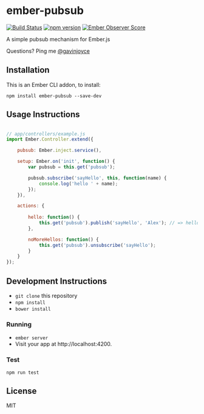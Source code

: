 # ember-pubsub

[![Build Status](https://travis-ci.org/GavinJoyce/ember-pubsub.svg?branch=master)](https://travis-ci.org/GavinJoyce/ember-pubsub)
[![npm version](https://badge.fury.io/js/ember-pubsub.svg)](http://badge.fury.io/js/ember-index)
[![Ember Observer Score](http://emberobserver.com/badges/ember-pubsub.svg)](http://emberobserver.com/addons/ember-pubsub) 

A simple pubsub mechanism for Ember.js

Questions? Ping me [@gavinjoyce](https://twitter.com/gavinjoyce)

## Installation

This is an Ember CLI addon, to install:

`npm install ember-pubsub --save-dev`

## Usage Instructions

```javascript

// app/controllers/example.js
import Ember.Controller.extend({

	pubsub: Ember.inject.service(),

	setup: Ember.on('init', function() {
	    var pubsub = this.get('pubsub');

	    pubsub.subscribe('sayHello', this, function(name) {
  			console.log('hello ' + name);
		});
	}),

	actions: {
	    
	    hello: function() {
	        this.get('pubsub').publish('sayHello', 'Alex'); // => hello Alex
	    },

	    noMoreHellos: function() {
			this.get('pubsub').unsubscribe('sayHello');
	    }
	}
});


```

## Development Instructions

* `git clone` this repository
* `npm install`
* `bower install`

### Running

* `ember server`
* Visit your app at http://localhost:4200.

### Test
`npm run test`

## License
MIT